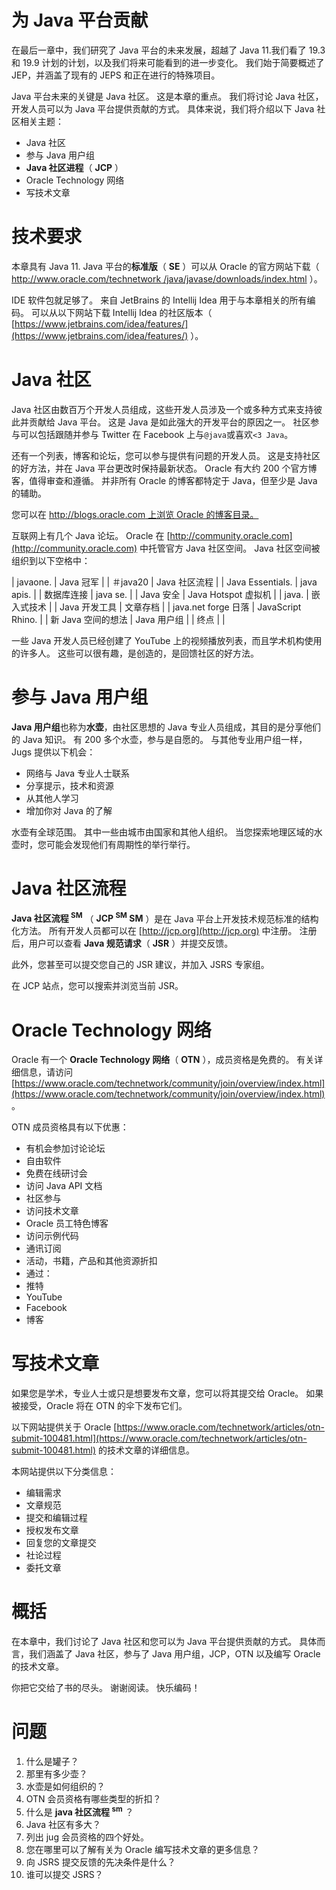 # 为 Java 平台贡献

在最后一章中，我们研究了 Java 平台的未来发展，超越了 Java 11.我们看了 19.3 和 19.9 计划的计划，以及我们将来可能看到的进一步变化。 我们始于简要概述了 JEP，并涵盖了现有的 JEPS 和正在进行的特殊项目。

Java 平台未来的关键是 Java 社区。 这是本章的重点。 我们将讨论 Java 社区，开发人员可以为 Java 平台提供贡献的方式。 具体来说，我们将介绍以下 Java 社区相关主题：

*   Java 社区
*   参与 Java 用户组
*   **Java 社区进程**（ **JCP** ）
*   Oracle Technology 网络
*   写技术文章

# 技术要求

本章具有 Java 11\. Java 平台的**标准版**（ **SE** ）可以从 Oracle 的官方网站下载（ [http://www.oracle.com/technetwork /java/javase/downloads/index.html](http://www.oracle.com/technetwork/java/javase/downloads/index.html) ）。

IDE 软件包就足够了。 来自 JetBrains 的 Intellij Idea 用于与本章相关的所有编码。 可以从以下网站下载 Intellij Idea 的社区版本（ [https://www.jetbrains.com/idea/features/](https://www.jetbrains.com/idea/features/) ）。

# Java 社区

Java 社区由数百万个开发人员组成，这些开发人员涉及一个或多种方式来支持彼此并贡献给 Java 平台。 这是 Java 是如此强大的开发平台的原因之一。 社区参与可以包括跟随并参与 Twitter 在 Facebook 上与`@java`或喜欢`<3 Java`。

还有一个列表，博客和论坛，您可以参与提供有问题的开发人员。 这是支持社区的好方法，并在 Java 平台更改时保持最新状态。 Oracle 有大约 200 个官方博客，值得审查和遵循。 并非所有 Oracle 的博客都特定于 Java，但至少是 Java 的辅助。

您可以在 [http://blogs.oracle.com 上浏览 Oracle 的博客目录。](http://blogs.oracle.com)

互联网上有几个 Java 论坛。 Oracle 在 [http://community.oracle.com](http://community.oracle.com) 中托管官方 Java 社区空间。 Java 社区空间被组织到以下空格中：

| javaone. | Java 冠军 |
| ＃java20 | Java 社区流程 |
| Java Essentials. | java apis. |
| 数据库连接 | java se. |
| Java 安全 | Java Hotspot 虚拟机 |
| java. | 嵌入式技术 |
| Java 开发工具 | 文章存档 |
| java.net forge 日落 | JavaScript Rhino. |
| 新 Java 空间的想法 | Java 用户组 |
| 终点 |  |

一些 Java 开发人员已经创建了 YouTube 上的视频播放列表，而且学术机构使用的许多人。 这些可以很有趣，是创造的，是回馈社区的好方法。

# 参与 Java 用户组

**Java 用户组**也称为**水壶**，由社区思想的 Java 专业人员组成，其目的是分享他们的 Java 知识。 有 200 多个水壶，参与是自愿的。 与其他专业用户组一样，Jugs 提供以下机会：

*   网络与 Java 专业人士联系
*   分享提示，技术和资源
*   从其他人学习
*   增加你对 Java 的了解

水壶有全球范围。 其中一些由城市由国家和其他人组织。 当您探索地理区域的水壶时，您可能会发现他们有周期性的举行举行。

# Java 社区流程

**Java 社区流程 <sup>SM</sup>** （ **JCP <sup>SM</sup> SM** ）是在 Java 平台上开发技术规范标准的结构化方法。 所有开发人员都可以在 [http://jcp.org](http://jcp.org) 中注册。 注册后，用户可以查看 **Java 规范请求**（ **JSR** ）并提交反馈。

此外，您甚至可以提交您自己的 JSR 建议，并加入 JSRS 专家组。

在 JCP 站点，您可以搜索并浏览当前 JSR。

# Oracle Technology 网络

Oracle 有一个 **Oracle Technology 网络**（ **OTN** ），成员资格是免费的。 有关详细信息，请访问 [https://www.oracle.com/technetwork/community/join/overview/index.html](https://www.oracle.com/technetwork/community/join/overview/index.html) 。

OTN 成员资格具有以下优惠：

*   有机会参加讨论论坛
*   自由软件
*   免费在线研讨会
*   访问 Java API 文档
*   社区参与
*   访问技术文章
*   Oracle 员工特色博客
*   访问示例代码
*   通讯订阅
*   活动，书籍，产品和其他资源折扣
*   通过：
*   推特
*   YouTube
*   Facebook
*   博客

# 写技术文章

如果您是学术，专业人士或只是想要发布文章，您可以将其提交给 Oracle。 如果被接受，Oracle 将在 OTN 的伞下发布它们。

以下网站提供关于 Oracle [https://www.oracle.com/technetwork/articles/otn-submit-100481.html](https://www.oracle.com/technetwork/articles/otn-submit-100481.html) 的技术文章的详细信息。

本网站提供以下分类信息：

*   编辑需求
*   文章规范
*   提交和编辑过程
*   授权发布文章
*   回复您的文章提交
*   社论过程
*   委托文章

# 概括

在本章中，我们讨论了 Java 社区和您可以为 Java 平台提供贡献的方式。 具体而言，我们涵盖了 Java 社区，参与了 Java 用户组，JCP，OTN 以及编写 Oracle 的技术文章。

你把它交给了书的尽头。 谢谢阅读。 快乐编码！

# 问题

1.  什么是罐子？
2.  那里有多少壶？
3.  水壶是如何组织的？
4.  OTN 会员资格有哪些类型的折扣？
5.  什么是 **java 社区流程 <sup>sm</sup>** ？
6.  Java 社区有多大？
7.  列出 jug 会员资格的四个好处。
8.  您在哪里可以了解有关为 Oracle 编写技术文章的更多信息？
9.  向 JSRS 提交反馈的先决条件是什么？
10.  谁可以提交 JSRS？